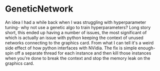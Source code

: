 # GeneticNetwork

An idea I had a while back when I was struggling with hyperparameter tuning- why not use a genetic algo to train hyperparameters? Long story short, this ended up having a number of issues, the most significant of which is actually an issue with python keeping the context of unused networks connecting to the graphics card. From what I can tell it's a weird side effect of how python interfaces with NVidia. The fix is simple enough- spin off a separate thread for each instance and then kill those instances when you're done to break the context and stop the memory leak on the graphics card.
